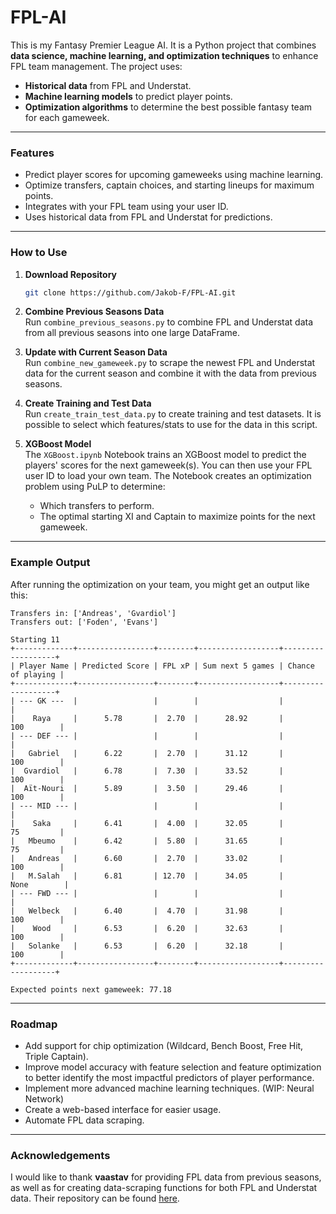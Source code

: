 # FPL-AI

This is my Fantasy Premier League AI. It is a Python project that combines **data science, machine learning, and optimization techniques** to enhance FPL team management. The project uses:

- **Historical data** from FPL and Understat.
- **Machine learning models** to predict player points.
- **Optimization algorithms** to determine the best possible fantasy team for each gameweek.

---

### Features
- Predict player scores for upcoming gameweeks using machine learning.
- Optimize transfers, captain choices, and starting lineups for maximum points.
- Integrates with your FPL team using your user ID.
- Uses historical data from FPL and Understat for predictions.

---

### How to Use
1. **Download Repository**
   ```bash
   git clone https://github.com/Jakob-F/FPL-AI.git
   ```

2. **Combine Previous Seasons Data**  
   Run `combine_previous_seasons.py` to combine FPL and Understat data from all previous seasons into one large DataFrame.

3. **Update with Current Season Data**  
   Run `combine_new_gameweek.py` to scrape the newest FPL and Understat data for the current season and combine it with the data from previous seasons.

4. **Create Training and Test Data**  
   Run `create_train_test_data.py` to create training and test datasets. It is possible to select which features/stats to use for the data in this script.

5. **XGBoost Model**  
   The `XGBoost.ipynb` Notebook trains an XGBoost model to predict the players' scores for the next gameweek(s). You can then use your FPL user ID to load your own team. The Notebook creates an optimization problem using PuLP to determine:
   - Which transfers to perform.
   - The optimal starting XI and Captain to maximize points for the next gameweek.

---

### Example Output
After running the optimization on your team, you might get an output like this:

```
Transfers in: ['Andreas', 'Gvardiol']
Transfers out: ['Foden', 'Evans']

Starting 11
+-------------+-----------------+--------+------------------+-------------------+
| Player Name | Predicted Score | FPL xP | Sum next 5 games | Chance of playing |
+-------------+-----------------+--------+------------------+-------------------+
| --- GK ---  |                 |        |                  |                   |
|    Raya     |      5.78       |  2.70  |      28.92       |        100        |
| --- DEF --- |                 |        |                  |                   |
|   Gabriel   |      6.22       |  2.70  |      31.12       |        100        |
|  Gvardiol   |      6.78       |  7.30  |      33.52       |        100        |
|  Aït-Nouri  |      5.89       |  3.50  |      29.46       |        100        |
| --- MID --- |                 |        |                  |                   |
|    Saka     |      6.41       |  4.00  |      32.05       |        75         |
|   Mbeumo    |      6.42       |  5.80  |      31.65       |        75         |
|   Andreas   |      6.60       |  2.70  |      33.02       |        100        |
|   M.Salah   |      6.81       | 12.70  |      34.05       |       None        |
| --- FWD --- |                 |        |                  |                   |
|   Welbeck   |      6.40       |  4.70  |      31.98       |        100        |
|    Wood     |      6.53       |  6.20  |      32.63       |        100        |
|   Solanke   |      6.53       |  6.20  |      32.18       |        100        |
+-------------+-----------------+--------+------------------+-------------------+

Expected points next gameweek: 77.18
```
---


### Roadmap
- Add support for chip optimization (Wildcard, Bench Boost, Free Hit, Triple Captain).
- Improve model accuracy with feature selection and feature optimization to better identify the most impactful predictors of player performance.
- Implement more advanced machine learning techniques. (WIP: Neural Network)
- Create a web-based interface for easier usage.
- Automate FPL data scraping.

---

### Acknowledgements

I would like to thank **vaastav** for providing FPL data from previous seasons, as well as for creating data-scraping functions for both FPL and Understat data. Their repository can be found [here](https://github.com/vaastav/Fantasy-Premier-League/tree/master).
